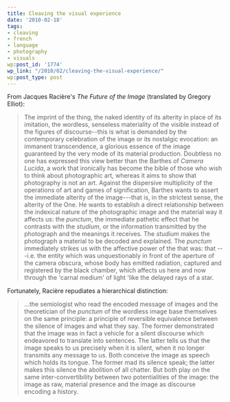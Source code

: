 ```yaml
---
title: Cleaving the visual experience
date: '2010-02-18'
tags:
- cleaving
- french
- language
- photography
- visuals
wp:post_id: '1774'
wp_link: "/2010/02/cleaving-the-visual-experience/"
wp:post_type: post
---
```


From Jacques Racière's _The Future of the Image_ (translated by Gregory Elliot):

> The imprint of the thing, the naked identity of its alterity in place of its imitation, the wordless, senseless materiality of the visible instead of the figures of discourse--this is what is demanded by the contemporary celebration of the image or its nostalgic evocation: an immanent transcendence, a glorious essence of the image guaranteed by the very mode of its material production. Doubtless no one has expressed this view better than the Barthes of _Camera Lucida_, a work that ironically has become the bible of those who wish to think about photographic art, whereas it aims to show that photography is not an art. Against the dispersive multiplicity of the operations of art and games of signification, Barthes wants to assert the immediate alterity of the image---that is, in the strictest sense, the alterity of the One. He wants to establish a direct relationship between the indexical nature of the photographic image and the material way it affects us: the _punctum_, the immediate pathetic effect that he contrasts with the _studium_, or the information transmitted by the photograph and the meanings it receives. The _studium_ makes the photograph a material to be decoded and explained. The _punctum_ immediately strikes us with the affective power of the that was: that ---i.e. the entity which was unquestionably in front of the aperture of the camera obscura, whose body has emitted radiation, captured and registered by the black chamber, which affects us here and now through the 'carnal medium' of light 'like the delayed rays of a star.

Fortunately, Racière repudiates a hierarchical distinction:

> ...the semiologist who read the encoded message of images and the theoretician of the _punctum_ of the wordless image base themselves on the same principle: a principle of reversible equivalence between the silence of images and what they say. The former demonstrated that the image was in fact a vehicle for a silent discourse which endeavored to translate into sentences. The latter tells us that the image speaks to us precisely when it is silent, when it no longer transmits any message to us. Both conceive the image as speech which holds its tongue. The former mad its silence speak; the latter makes this silence the abolition of all chatter. But both play on the same inter-convertibility between two potentialities of the image: the image as raw, material presence and the image as discourse encoding a history.
